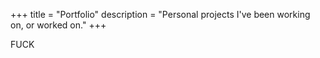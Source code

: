 +++
title = "Portfolio"
description = "Personal projects I've been working on, or worked on."
+++

FUCK
